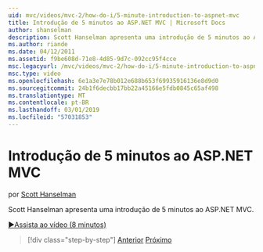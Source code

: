 ```yaml
---
uid: mvc/videos/mvc-2/how-do-i/5-minute-introduction-to-aspnet-mvc
title: Introdução de 5 minutos ao ASP.NET MVC | Microsoft Docs
author: shanselman
description: Scott Hanselman apresenta uma introdução de 5 minutos ao ASP.NET MVC.
ms.author: riande
ms.date: 04/12/2011
ms.assetid: f9be608d-71e8-4d85-9d7c-092cc95f4cce
msc.legacyurl: /mvc/videos/mvc-2/how-do-i/5-minute-introduction-to-aspnet-mvc
msc.type: video
ms.openlocfilehash: 6e1a3e7e78b012e688b653f69935916136e8d9d0
ms.sourcegitcommit: 24b1f6decbb17bb22a45166e5fdb0845c65af498
ms.translationtype: MT
ms.contentlocale: pt-BR
ms.lasthandoff: 03/01/2019
ms.locfileid: "57031853"
---
```

<a name="5-minute-introduction-to-aspnet-mvc"></a>Introdução de 5 minutos ao ASP.NET MVC
====================
por [Scott Hanselman](https://github.com/shanselman)

Scott Hanselman apresenta uma introdução de 5 minutos ao ASP.NET MVC.

[&#9654;Assista ao vídeo (8 minutos)](https://channel9.msdn.com/Blogs/ASP-NET-Site-Videos/5-minute-introduction-to-aspnet-mvc)

> [!div class="step-by-step"]
> [Anterior](aspnet-mvc-2-render-action.md)
> [Próximo](how-to-best-learn-asp-net-mvc.md)
